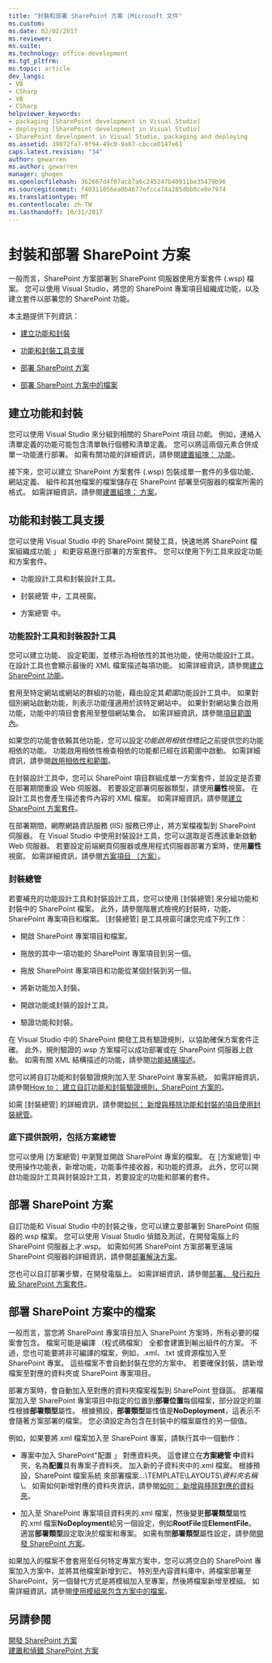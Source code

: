 ```yaml
---
title: "封裝和部署 SharePoint 方案 |Microsoft 文件"
ms.custom: 
ms.date: 02/02/2017
ms.reviewer: 
ms.suite: 
ms.technology: office-development
ms.tgt_pltfrm: 
ms.topic: article
dev_langs:
- VB
- CSharp
- VB
- CSharp
helpviewer_keywords:
- packaging [SharePoint development in Visual Studio]
- deploying [SharePoint development in Visual Studio]
- SharePoint development in Visual Studio, packaging and deploying
ms.assetid: 39072fa7-9f94-49c0-9a67-cbcce0147e61
caps.latest.revision: "34"
author: gewarren
ms.author: gewarren
manager: ghogen
ms.openlocfilehash: 362667d4f07acb7a6c245247b40911be35479b96
ms.sourcegitcommit: f40311056ea0b4677efcca74a285dbb0ce0e7974
ms.translationtype: MT
ms.contentlocale: zh-TW
ms.lasthandoff: 10/31/2017
---
```

# <a name="packaging-and-deploying-sharepoint-solutions"></a>封裝和部署 SharePoint 方案
  一般而言，SharePoint 方案部署到 SharePoint 伺服器使用方案套件 (.wsp) 檔案。 您可以使用 Visual Studio，將您的 SharePoint 專案項目組織成功能，以及建立套件以部署您的 SharePoint 功能。  
  
 本主題提供下列資訊：  
  
-   [建立功能和封裝](#Creating)  
  
-   [功能和封裝工具支援](#Tools)  
  
-   [部署 SharePoint 方案](#Deploying)  
  
-   [部署 SharePoint 方案中的檔案](#DeployingFiles)  
  
##  <a name="Creating"></a>建立功能和封裝  
 您可以使用 Visual Studio 來分組到相關的 SharePoint 項目*功能*。 例如，連絡人清單定義的功能可能包含清單執行個體和清單定義。 您可以將這兩個元素合併成單一功能進行部署。 如需有關功能的詳細資訊，請參閱[建置組塊： 功能](http://go.microsoft.com/fwlink/?LinkID=169183)。  
  
 接下來，您可以建立 SharePoint 方案套件 (.wsp) 包裝成單一套件的多個功能、 網站定義、 組件和其他檔案的檔案儲存在 SharePoint 部署至伺服器的檔案所需的格式。 如需詳細資訊，請參閱[建置組塊： 方案](http://go.microsoft.com/fwlink/?LinkID=169186)。  
  
##  <a name="Tools"></a>功能和封裝工具支援  
 您可以使用 Visual Studio 中的 SharePoint 開發工具，快速地將 SharePoint 檔案組織成功能 」 和更容易進行部署的方案套件。 您可以使用下列工具來設定功能和方案套件。  
  
-   功能設計工具和封裝設計工具。  
  
-   封裝總管 中，工具視窗。  
  
-   方案總管 中。  
  
### <a name="feature-designer-and-package-designer"></a>功能設計工具和封裝設計工具  
 您可以建立功能、 設定範圍，並標示為相依性的其他功能，使用功能設計工具。 在設計工具也會顯示最後的 XML 檔案描述每項功能。 如需詳細資訊，請參閱[建立 SharePoint 功能](../sharepoint/creating-sharepoint-features.md)。  
  
 套用至特定網站或網站的群組的功能，藉由設定其*範圍*功能設計工具中。 如果對個別網站啟動功能，則表示功能僅適用於該特定網站中。 如果針對網站集合啟用功能，功能中的項目會套用至整個網站集合。 如需詳細資訊，請參閱[項目範圍內](http://go.microsoft.com/fwlink/?LinkID=169189)。  
  
 如果您的功能會依賴其他功能，您可以設定*功能啟用相依性*標記之前提供您的功能相依的功能。 功能啟用相依性檢查相依的功能都已經在該範圍中啟動。 如需詳細資訊，請參閱[啟用相依性和範圍](http://go.microsoft.com/fwlink/?LinkID=169190)。  
  
 在封裝設計工具中，您可以 SharePoint 項目群組成單一方案套件，並設定是否要在部署期間重設 Web 伺服器。 若要設定部署伺服器類型，請使用**屬性**視窗。 在設計工具也會產生描述套件內容的 XML 檔案。 如需詳細資訊，請參閱[建立 SharePoint 方案套件](../sharepoint/creating-sharepoint-solution-packages.md)。  
  
 在部署期間，網際網路資訊服務 (IIS) 服務已停止，將方案檔複製到 SharePoint 伺服器。 在 Visual Studio 中使用封裝設計工具，您可以選取是否應該重新啟動 Web 伺服器。 若要設定前端網頁伺服器或應用程式伺服器部署方案時，使用**屬性**視窗。 如需詳細資訊，請參閱[方案項目 （方案）](http://go.microsoft.com/fwlink/?LinkID=169191)。  
  
### <a name="packaging-explorer"></a>封裝總管  
 若要補充的功能設計工具和封裝設計工具，您可以使用 [封裝總管] 來分組功能和封裝中的 SharePoint 檔案。 此外，請參閱階層式檢視的封裝時，功能，SharePoint 專案項目和檔案。 [封裝總管] 是工具視窗可讓您完成下列工作：  
  
-   開啟 SharePoint 專案項目和檔案。  
  
-   拖放的其中一項功能的 SharePoint 專案項目到另一個。  
  
-   拖放 SharePoint 專案項目和功能從某個封裝到另一個。  
  
-   將新功能加入封裝。  
  
-   開啟功能或封裝的設計工具。  
  
-   驗證功能和封裝。  
  
 在 Visual Studio 中的 SharePoint 開發工具有驗證規則，以協助確保方案套件正確。 此外，規則驗證的.wsp 方案檔可以成功部署或在 SharePoint 伺服器上啟動。 如需有關 XML 結構描述的功能，請參閱[功能結構描述](http://go.microsoft.com/fwlink/?LinkID=169192)。  
  
 您可以將自訂功能和封裝驗證規則加入至 SharePoint 專案系統。 如需詳細資訊，請參閱[How to： 建立自訂功能和封裝驗證規則，SharePoint 方案的](../sharepoint/how-to-create-custom-feature-and-package-validation-rules-for-sharepoint-solutions.md)。  
  
 如需 [封裝總管] 的詳細資訊，請參閱[如何： 新增與移除功能和封裝的項目使用封裝總管](../sharepoint/how-to-add-and-remove-features-and-items-to-a-package-by-using-the-packaging-explorer.md)。  
  
### <a name="solution-explorer"></a>底下提供說明，包括方案總管  
 您可以使用 [方案總管] 中瀏覽並開啟 SharePoint 專案的檔案。 在 [方案總管] 中使用操作功能表，新增功能，功能事件接收器，和功能的資源。 此外，您可以開啟功能設計工具與封裝設計工具，若要設定的功能和部署的套件。  
  
##  <a name="Deploying"></a>部署 SharePoint 方案  
 自訂功能和 Visual Studio 中的封裝之後，您可以建立要部署到 SharePoint 伺服器的.wsp 檔案。 您可以使用 Visual Studio 偵錯及測試，在開發電腦上的 SharePoint 伺服器上才.wsp。 如需如何將 SharePoint 方案部署至遠端 SharePoint 伺服器的詳細資訊，請參閱[部署解決方案](http://go.microsoft.com/fwlink/?LinkID=169194)。  
  
 您也可以自訂部署步驟，在開發電腦上。 如需詳細資訊，請參閱[部署、 發行和升級 SharePoint 方案套件](../sharepoint/deploying-publishing-and-upgrading-sharepoint-solution-packages.md)。  
  
##  <a name="DeployingFiles"></a>部署 SharePoint 方案中的檔案  
 一般而言，當您將 SharePoint 專案項目加入 SharePoint 方案時，所有必要的檔案會包含。 檔案可能是編譯 （程式碼檔案） 全都會建置到輸出組件的方案。 不過，您也可能要將非可編譯的檔案，例如，.xml、.txt 或資源檔加入至 SharePoint 專案。 這些檔案不會自動封裝在您的方案中。 若要確保封裝，請新增檔案至對應的資料夾或 SharePoint 專案項目。  
  
 部署方案時，會自動加入至對應的資料夾檔案複製到 SharePoint 登錄區。 部署檔案加入至 SharePoint 專案項目中指定的位置到**部署位置**每個檔案，部分設定的屬性根據**部署類型**屬性。 根據預設，**部署類型**屬性值是**NoDeployment**，這表示不會隨著方案部署的檔案。 您必須設定為包含在封裝中的檔案屬性的另一個值。  
  
 例如，如果要將.xml 檔案加入至 SharePoint 專案，請執行其中一個動作：  
  
-   專案中加入 SharePoint"配置 」 對應資料夾。 這會建立在**方案總管 中**資料夾，名為**配置**具有專案子資料夾。 加入新的子資料夾中的.xml 檔案。 根據預設，SharePoint 檔案系統 來部署檔案...\TEMPLATE\LAYOUTS\\*資料夾名稱*\\。 如需如何新增對應的資料夾資訊，請參閱[如何： 新增與移除對應的資料夾](../sharepoint/how-to-add-and-remove-mapped-folders.md)。  
  
-   加入至 SharePoint 專案項目資料夾的.xml 檔案，然後變更**部署類型**屬性的.xml 檔案**NoDeployment**給另一個設定，例如**RootFile**或**ElementFile**。 適當**部署類型**設定取決於檔案和專案。 如需有關**部署類型**屬性設定，請參閱[開發 SharePoint 方案](../sharepoint/developing-sharepoint-solutions.md)。  
  
 如果加入的檔案不會套用至任何特定專案方案中，您可以將空白的 SharePoint 專案加入方案中，並將其他檔案新增到它。 特別至內容資料庫中，將檔案部署至 SharePoint，另一個替代方式是將模組加入至專案，然後將檔案新增至模組。 如需詳細資訊，請參閱[使用模組來包含方案中的檔案](../sharepoint/using-modules-to-include-files-in-the-solution.md)。  
  
## <a name="see-also"></a>另請參閱  
 [開發 SharePoint 方案](../sharepoint/developing-sharepoint-solutions.md)   
 [建置和偵錯 SharePoint 方案](../sharepoint/building-and-debugging-sharepoint-solutions.md)  
  
  